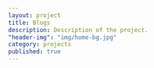 ```yaml
---
layout: project
title: Blogs
description: Description of the project.
"header-img": "img/home-bg.jpg"
category: projects
published: true
---
```


